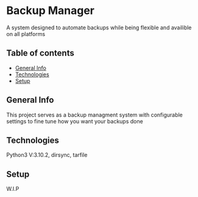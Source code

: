 # Backup Manager
A system designed to automate backups while being flexible and availible on all platforms

## Table of contents
* [General Info](#general-info)
* [Technologies](#technologies)
* [Setup](#setup)

## General Info
This project serves as a backup managment system with configurable settings to fine tune how you want your backups done

## Technologies
Python3 V:3.10.2,
dirsync,
tarfile

## Setup
W.I.P